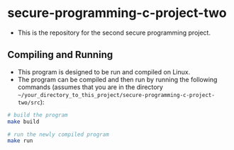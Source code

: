# secure-programming-c-project-two
- This is the repository for the second secure programming project.

## Compiling and Running
- This program is designed to be run and compiled on Linux.
- The program can be compiled and then run by running the following commands (assumes that you are in the directory `~/your_directory_to_this_project/secure-programming-c-project-two/src`):
```sh
# build the program
make build

# run the newly compiled program
make run
```
